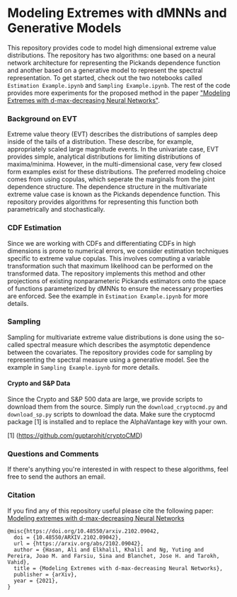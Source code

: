 # Modeling Extremes with dMNNs and Generative Models

This repository provides code to model high dimensional extreme value distributions. The repository has two algorithms: one based on a neural network architecture for representing the Pickands dependence function and another based on a generative model to represent the spectral representation. To get started, check out the two notebooks called `Estimation Example.ipynb` and `Sampling Example.ipynb`. The rest of the code provides more experiments for the proposed method in the paper ["Modeling Extremes with d-max-decreasing Neural Networks"](https://arxiv.org/abs/2102.09042).

### Background on EVT
Extreme value theory (EVT) describes the distributions of samples deep inside of the tails of a distribution. These describe, for example, appropriately scaled large magnitude events. 
In the univariate case, EVT provides simple, analytical distributions for limiting distributions of maxima/minima. 
However, in the multi-dimensional case, very few closed form examples exist for these distributions.
The preferred modeling choice comes from using copulas, which seperate the marginals from the joint dependence structure. 
The dependence structure in the multivariate extreme value case is known as the Pickands dependence function. 
This repository provides algorithms for representing this function both parametrically and stochastically. 

### CDF Estimation
Since we are working with CDFs and differentiating CDFs in high dimensions is prone to numerical errors, we consider estimation techniques specific to extreme value copulas. 
This involves computing a variable transformation such that maximum likelihood can be performed on the transformed data. 
The repository implements this method and other projections of existing nonparameteric Pickands estimators onto the space of functions parameterized by dMNNs to ensure the necessary properties are enforced.
See the example in `Estimation Example.ipynb` for more details.

### Sampling
Sampling for multivariate extreme value distributions is done using the so-called spectral measure which describes the asymptotic dependence between the covariates. 
The repository provides code for sampling by representing the spectral measure using a generative model.
See the example in `Sampling Example.ipynb` for more details.

#### Crypto and S&P Data
Since the Crypto and S&P 500 data are large, we provide scripts to download them from the source. 
Simply run the `download_cryptocmd.py` and `download_sp.py` scripts to download the data.
Make sure the cryptocmd package [1] is installed and to replace the AlphaVantage key with your own.

[1] (https://github.com/guptarohit/cryptoCMD)

### Questions and Comments
If there's anything you're interested in with respect to these algorithms, feel free to send the authors an email.

### Citation 
If you find any of this repository useful please cite the following paper:
[Modeling extremes with d-max-decreasing Neural Networks](https://arxiv.org/abs/2102.09042)

```
@misc{https://doi.org/10.48550/arxiv.2102.09042,
  doi = {10.48550/ARXIV.2102.09042},
  url = {https://arxiv.org/abs/2102.09042},
  author = {Hasan, Ali and Elkhalil, Khalil and Ng, Yuting and Pereira, Joao M. and Farsiu, Sina and Blanchet, Jose H. and Tarokh, Vahid},
  title = {Modeling Extremes with d-max-decreasing Neural Networks},
  publisher = {arXiv},
  year = {2021},
}
```

